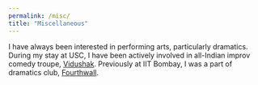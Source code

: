 ```yaml
---
permalink: /misc/
title: "Miscellaneous"
---
```


I have always been interested in performing arts, particularly dramatics. During my stay at USC, I have been actively involved in 
all-Indian improv comedy troupe, [Vidushak](https://www.facebook.com/usc.vidushak). Previously at IIT Bombay, I was a part of 
dramatics club, [Fourthwall](https://www.facebook.com/IITBombay.fourthwall/).
